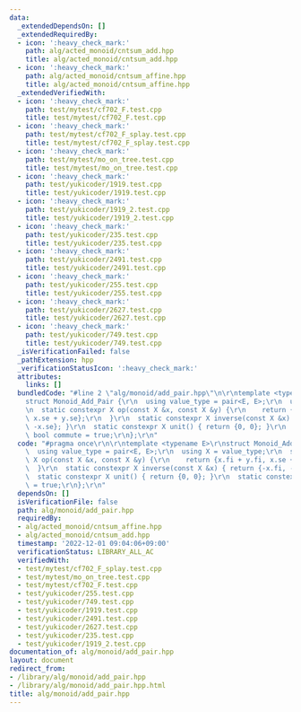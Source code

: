 ```yaml
---
data:
  _extendedDependsOn: []
  _extendedRequiredBy:
  - icon: ':heavy_check_mark:'
    path: alg/acted_monoid/cntsum_add.hpp
    title: alg/acted_monoid/cntsum_add.hpp
  - icon: ':heavy_check_mark:'
    path: alg/acted_monoid/cntsum_affine.hpp
    title: alg/acted_monoid/cntsum_affine.hpp
  _extendedVerifiedWith:
  - icon: ':heavy_check_mark:'
    path: test/mytest/cf702_F.test.cpp
    title: test/mytest/cf702_F.test.cpp
  - icon: ':heavy_check_mark:'
    path: test/mytest/cf702_F_splay.test.cpp
    title: test/mytest/cf702_F_splay.test.cpp
  - icon: ':heavy_check_mark:'
    path: test/mytest/mo_on_tree.test.cpp
    title: test/mytest/mo_on_tree.test.cpp
  - icon: ':heavy_check_mark:'
    path: test/yukicoder/1919.test.cpp
    title: test/yukicoder/1919.test.cpp
  - icon: ':heavy_check_mark:'
    path: test/yukicoder/1919_2.test.cpp
    title: test/yukicoder/1919_2.test.cpp
  - icon: ':heavy_check_mark:'
    path: test/yukicoder/235.test.cpp
    title: test/yukicoder/235.test.cpp
  - icon: ':heavy_check_mark:'
    path: test/yukicoder/2491.test.cpp
    title: test/yukicoder/2491.test.cpp
  - icon: ':heavy_check_mark:'
    path: test/yukicoder/255.test.cpp
    title: test/yukicoder/255.test.cpp
  - icon: ':heavy_check_mark:'
    path: test/yukicoder/2627.test.cpp
    title: test/yukicoder/2627.test.cpp
  - icon: ':heavy_check_mark:'
    path: test/yukicoder/749.test.cpp
    title: test/yukicoder/749.test.cpp
  _isVerificationFailed: false
  _pathExtension: hpp
  _verificationStatusIcon: ':heavy_check_mark:'
  attributes:
    links: []
  bundledCode: "#line 2 \"alg/monoid/add_pair.hpp\"\n\r\ntemplate <typename E>\r\n\
    struct Monoid_Add_Pair {\r\n  using value_type = pair<E, E>;\r\n  using X = value_type;\r\
    \n  static constexpr X op(const X &x, const X &y) {\r\n    return {x.fi + y.fi,\
    \ x.se + y.se};\r\n  }\r\n  static constexpr X inverse(const X &x) { return {-x.fi,\
    \ -x.se}; }\r\n  static constexpr X unit() { return {0, 0}; }\r\n  static constexpr\
    \ bool commute = true;\r\n};\r\n"
  code: "#pragma once\r\n\r\ntemplate <typename E>\r\nstruct Monoid_Add_Pair {\r\n\
    \  using value_type = pair<E, E>;\r\n  using X = value_type;\r\n  static constexpr\
    \ X op(const X &x, const X &y) {\r\n    return {x.fi + y.fi, x.se + y.se};\r\n\
    \  }\r\n  static constexpr X inverse(const X &x) { return {-x.fi, -x.se}; }\r\n\
    \  static constexpr X unit() { return {0, 0}; }\r\n  static constexpr bool commute\
    \ = true;\r\n};\r\n"
  dependsOn: []
  isVerificationFile: false
  path: alg/monoid/add_pair.hpp
  requiredBy:
  - alg/acted_monoid/cntsum_affine.hpp
  - alg/acted_monoid/cntsum_add.hpp
  timestamp: '2022-12-01 09:04:06+09:00'
  verificationStatus: LIBRARY_ALL_AC
  verifiedWith:
  - test/mytest/cf702_F_splay.test.cpp
  - test/mytest/mo_on_tree.test.cpp
  - test/mytest/cf702_F.test.cpp
  - test/yukicoder/255.test.cpp
  - test/yukicoder/749.test.cpp
  - test/yukicoder/1919.test.cpp
  - test/yukicoder/2491.test.cpp
  - test/yukicoder/2627.test.cpp
  - test/yukicoder/235.test.cpp
  - test/yukicoder/1919_2.test.cpp
documentation_of: alg/monoid/add_pair.hpp
layout: document
redirect_from:
- /library/alg/monoid/add_pair.hpp
- /library/alg/monoid/add_pair.hpp.html
title: alg/monoid/add_pair.hpp
---
```


